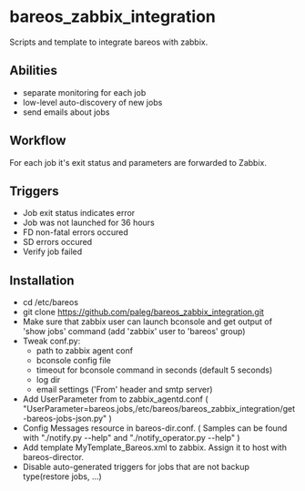 bareos_zabbix_integration
=========================

Scripts and template to integrate bareos with zabbix.

Abilities
---------
* separate monitoring for each job
* low-level auto-discovery of new jobs
* send emails about jobs

Workflow
---------
For each job it's exit status and parameters are forwarded to Zabbix.

Triggers
--------
* Job exit status indicates error
* Job was not launched for 36 hours
* FD non-fatal errors occured
* SD errors occured
* Verify job failed
 
Installation
------------
 
* cd /etc/bareos
* git clone https://github.com/paleg/bareos_zabbix_integration.git
* Make sure that zabbix user can launch bconsole and get output of 'show jobs' command (add 'zabbix' user to 'bareos' group)
* Tweak conf.py:
	* path to zabbix agent conf
	* bconsole config file
	* timeout for bconsole command in seconds (default 5 seconds)
    * log dir
    * email settings ('From' header and smtp server)
* Add UserParameter from to zabbix_agentd.conf ( "UserParameter=bareos.jobs,/etc/bareos/bareos_zabbix_integration/get-bareos-jobs-json.py" )
* Config Messages resource in bareos-dir.conf. ( Samples can be found with "./notify.py --help" and "./notify_operator.py --help" )
* Add template MyTemplate_Bareos.xml to zabbix. Assign it to host with bareos-director.
* Disable auto-generated triggers for jobs that are not backup type(restore jobs, ...)
